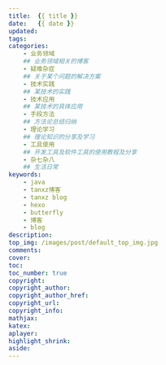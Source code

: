 ```yaml
---
title:  {{ title }}
date:   {{ date }}
updated:
tags:
categories:
    - 业务领域
    ## 业务领域相关的博客
    - 疑难杂症
    ## 关于某个问题的解决方案
    - 技术实践
    ## 某技术的实践
    - 技术应用
    ## 某技术的具体应用
    - 手段方法
    ## 方法论总结归纳
    - 理论学习
    ## 理论知识的分享及学习
    - 工具使用
    ## 开发工具及软件工具的使用教程及分享
    - 杂七杂八
    ## 生活日常
keywords:
    - java
    - tanxz博客
    - tanxz blog
    - hexo
    - butterfly
    - 博客
    - blog
description:
top_img: /images/post/default_top_img.jpg
comments:
cover: 
toc:
toc_number: true
copyright:
copyright_author:
copyright_author_href:
copyright_url:
copyright_info:
mathjax:
katex:
aplayer:
highlight_shrink:
aside:
---
```

